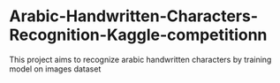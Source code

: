 # Arabic-Handwritten-Characters-Recognition-Kaggle-competitionn
This project aims to recognize arabic handwritten characters by training model on images dataset
